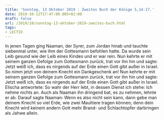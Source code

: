 ```yaml
---
title: 'Sonntag, 13 Oktober 2019 : Zweites Buch der Könige 5,14-17.'
date: 2019-10-12T17:47:00.005+02:00
draft: false
url: /2019/10/sonntag-13-oktober-2019-zweites-buch.html
tags: 
- LECTIO
---
```


In jenen Tagen ging Naaman, der Syrer, zum Jordan hinab und tauchte siebenmal unter, wie ihm der Gottesmann befohlen hatte. Da wurde sein Leib gesund wie der Leib eines Kindes und er war rein. Nun kehrte er mit seinem ganzen Gefolge zum Gottesmann zurück, trat vor ihn hin und sagte: Jetzt weiß ich, dass es nirgends auf der Erde einen Gott gibt außer in Israel. So nimm jetzt von deinem Knecht ein Dankgeschenk an! Nun kehrte er mit seinem ganzen Gefolge zum Gottesmann zurück, trat vor ihn hin und sagte: Jetzt weiß ich, dass es nirgends auf der Erde einen Gott gibt außer in Israel. Elischa antwortete: So wahr der Herr lebt, in dessen Dienst ich stehe: Ich nehme nichts an. Auch als Naaman ihn dringend bat, es zu nehmen, lehnte er ab. Darauf sagte Naaman: Wenn es also nicht sein kann, dann gebe man deinem Knecht so viel Erde, wie zwei Maultiere tragen können; denn dein Knecht wird keinem andern Gott mehr Brand- und Schlachtopfer darbringen als Jahwe allein.